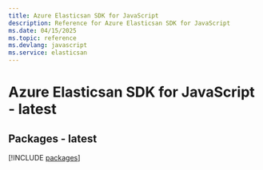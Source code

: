 ```yaml
---
title: Azure Elasticsan SDK for JavaScript
description: Reference for Azure Elasticsan SDK for JavaScript
ms.date: 04/15/2025
ms.topic: reference
ms.devlang: javascript
ms.service: elasticsan
---
```

# Azure Elasticsan SDK for JavaScript - latest
## Packages - latest
[!INCLUDE [packages](elasticsan-index.md)]